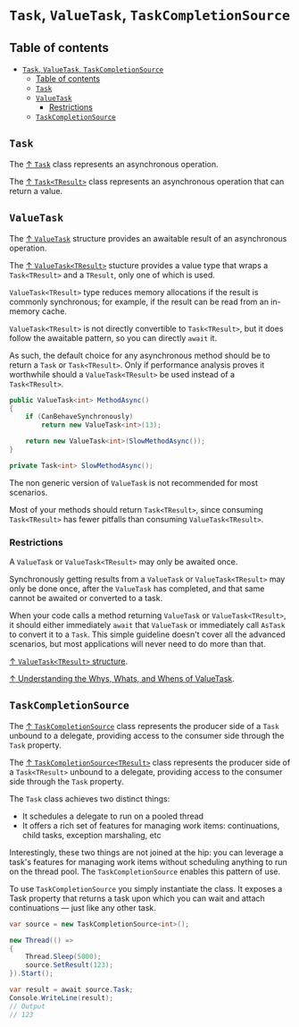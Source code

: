 # `Task`, `ValueTask`, `TaskCompletionSource`

## Table of contents

- [`Task`, `ValueTask`, `TaskCompletionSource`](#task-valuetask-taskcompletionsource)
  - [Table of contents](#table-of-contents)
  - [`Task`](#task)
  - [`ValueTask`](#valuetask)
    - [Restrictions](#restrictions)
  - [`TaskCompletionSource`](#taskcompletionsource)

## `Task`

The [↑ `Task`](https://learn.microsoft.com/en-us/dotnet/api/system.threading.tasks.task) class represents an asynchronous operation.

The [↑ `Task<TResult>`](https://learn.microsoft.com/en-us/dotnet/api/system.threading.tasks.task-1) class represents an asynchronous operation that can return a value.

## `ValueTask`

The [↑ `ValueTask`](https://learn.microsoft.com/en-us/dotnet/api/system.threading.tasks.valuetask) structure provides an awaitable result of an asynchronous operation.

The [↑ `ValueTask<TResult>`](https://learn.microsoft.com/en-us/dotnet/api/system.threading.tasks.valuetask-1) stucture provides a value type that wraps a `Task<TResult>` and a `TResult`, only one of which is used.

`ValueTask<TResult>` type reduces memory allocations if the result is commonly synchronous; for example, if the result can be read from an in-memory cache.

`ValueTask<TResult>` is not directly convertible to `Task<TResult>`, but it does follow the awaitable pattern, so you can directly `await` it.

As such, the default choice for any asynchronous method should be to return a `Task` or `Task<TResult>`. Only if performance analysis proves it worthwhile should a `ValueTask<TResult>` be used instead of a `Task<TResult>`.

```csharp
public ValueTask<int> MethodAsync()
{
    if (CanBehaveSynchronously)
        return new ValueTask<int>(13);

    return new ValueTask<int>(SlowMethodAsync());
}

private Task<int> SlowMethodAsync();
```

The non generic version of `ValueTask` is not recommended for most scenarios.

Most of your methods should return `Task<TResult>`, since consuming `Task<TResult>` has fewer pitfalls than consuming `ValueTask<TResult>`.

### Restrictions

A `ValueTask` or `ValueTask<TResult>` may only be awaited once.

Synchronously getting results from a `ValueTask` or `ValueTask<TResult>` may only be done once, after the `ValueTask` has completed, and that same cannot be awaited or converted to a task.

When your code calls a method returning `ValueTask` or `ValueTask<TResult>`, it should either immediately `await` that `ValueTask` or immediately call `AsTask` to convert it to a `Task`. This simple guideline doesn't cover all the advanced scenarios, but most applications will never need to do more than that.

[↑ `ValueTask<TResult>` structure](https://docs.microsoft.com/en-us/dotnet/api/system.threading.tasks.valuetask-1).

[↑ Understanding the Whys, Whats, and Whens of ValueTask](https://devblogs.microsoft.com/dotnet/understanding-the-whys-whats-and-whens-of-valuetask/).

## `TaskCompletionSource`

The [↑ `TaskCompletionSource`](https://learn.microsoft.com/en-us/dotnet/api/system.threading.tasks.taskcompletionsource) class represents the producer side of a `Task` unbound to a delegate, providing access to the consumer side through the `Task` property.

The [↑ `TaskCompletionSource<TResult>`](https://learn.microsoft.com/en-us/dotnet/api/system.threading.tasks.taskcompletionsource-1) class represents the producer side of a `Task<TResult>` unbound to a delegate, providing access to the consumer side through the `Task` property.

The `Task` class achieves two distinct things:

- It schedules a delegate to run on a pooled thread
- It offers a rich set of features for managing work items: continuations, child tasks, exception marshaling, etc

Interestingly, these two things are not joined at the hip: you can leverage a task's features for managing work items without scheduling anything to run on the thread pool. The `TaskCompletionSource` enables this pattern of use.

To use `TaskCompletionSource` you simply instantiate the class. It exposes a Task property that returns a task upon which you can wait and attach continuations — just like any other task.

```csharp
var source = new TaskCompletionSource<int>();

new Thread(() =>
{
    Thread.Sleep(5000);
    source.SetResult(123);
}).Start();

var result = await source.Task;
Console.WriteLine(result);
// Output
// 123
```
